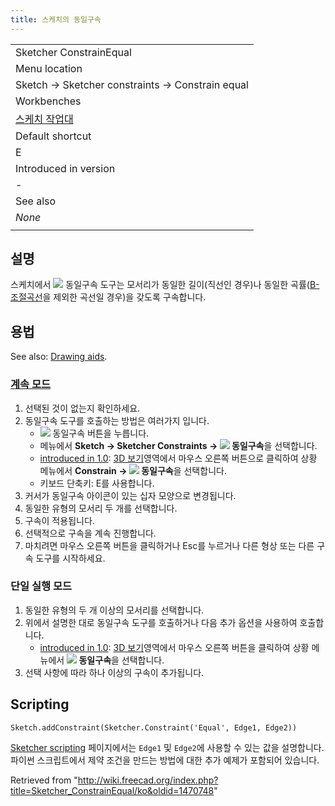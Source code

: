 ```yaml
---
title: 스케치의 동일구속
---
```


|                                                                 |
| --------------------------------------------------------------- |
| Sketcher ConstrainEqual                                         |
| Menu location                                                   |
| Sketch → Sketcher constraints → Constrain equal                 |
| Workbenches                                                     |
| [스케치 작업대](/Sketcher_Workbench/ko "Sketcher Workbench/ko") |
| Default shortcut                                                |
| E                                                               |
| Introduced in version                                           |
| -                                                               |
| See also                                                        |
| _None_                                                          |
|                                                                 |

## 설명

스케치에서 ![](/images/Sketcher_ConstrainEqual.svg) 동일구속 도구는 모서리가 동일한 길이(직선인 경우)나 동일한 곡률([B-조절곡선](/index.php?title=Sketcher_CreateBSpline/ko&action=edit&redlink=1 "Sketcher CreateBSpline/ko (page does not exist)")을 제외한 곡선일 경우)을 갖도록 구속합니다.

## 용법

See also: [Drawing aids](/Sketcher_Workbench#Drawing_aids "Sketcher Workbench").

### [계속 모드](/Sketcher_Workbench#Continue_modes "Sketcher Workbench")

1. 선택된 것이 없는지 확인하세요.
2. 동일구속 도구를 호출하는 방법은 여러가지 입니다.
   - ![](/images/Sketcher_ConstrainEqual.svg) 동일구속 버튼을 누릅니다.
   * 메뉴에서 **Sketch → Sketcher Constraints → ![](/images/Sketcher_ConstrainEqual.svg) 동일구속**을 선택합니다.
   * [introduced in 1.0](/Release_notes_1.0 "Release notes 1.0"): [3D 보기](/3D_view/ko "3D view/ko")영역에서 마우스 오른쪽 버튼으로 클릭하여 상황 메뉴에서 **Constrain → ![](/images/Sketcher_ConstrainEqual.svg) 동일구속**을 선택합니다.
   * 키보드 단축키: E를 사용합니다.
3. 커서가 동일구속 아이콘이 있는 십자 모양으로 변경됩니다.
4. 동일한 유형의 모서리 두 개를 선택합니다.
5. 구속이 적용됩니다.
6. 선택적으로 구속을 계속 진행합니다.
7. 마치려면 마우스 오른쪽 버튼을 클릭하거나 Esc를 누르거나 다른 형상 또는 다른 구속 도구를 시작하세요.

### 단일 실행 모드

1. 동일한 유형의 두 개 이상의 모서리를 선택합니다.
2. 위에서 설명한 대로 동일구속 도구를 호출하거나 다음 추가 옵션을 사용하여 호출합니다.
   - [introduced in 1.0](/Release_notes_1.0 "Release notes 1.0"): [3D 보기](/3D_view/ko "3D view/ko")영역에서 마우스 오른쪽 버튼을 클릭하여 상황 메뉴에서 **![](/images/Sketcher_ConstrainEqual.svg) 동일구속**을 선택합니다.
3. 선택 사항에 따라 하나 이상의 구속이 추가됩니다.

## Scripting

```
Sketch.addConstraint(Sketcher.Constraint('Equal', Edge1, Edge2))

```

[Sketcher scripting](/Sketcher_scripting "Sketcher scripting") 페이지에서는 `Edge1` 및 `Edge2`에 사용할 수 있는 값을 설명합니다. 파이썬 스크립트에서 제약 조건을 만드는 방법에 대한 추가 예제가 포함되어 있습니다.

Retrieved from "<http://wiki.freecad.org/index.php?title=Sketcher_ConstrainEqual/ko&oldid=1470748>"
